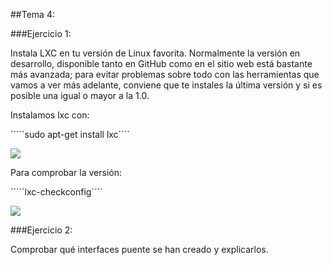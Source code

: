 ##Tema 4:

###Ejercicio 1:

Instala LXC en tu versión de Linux favorita. Normalmente la versión en desarrollo, disponible tanto en GitHub como en el sitio web está bastante más avanzada; para evitar problemas sobre todo con las herramientas que vamos a ver más adelante, conviene que te instales la última versión y si es posible una igual o mayor a la 1.0.

Instalamos lxc con:

`````sudo apt-get install lxc````

<img src="http://i57.tinypic.com/28as5di.jpg"/>

Para comprobar la versión:

´´´´´lxc-checkconfig´´´´

<img src="http://i60.tinypic.com/69dizm.jpg"/>

###Ejercicio 2:

Comprobar qué interfaces puente se han creado y explicarlos.



